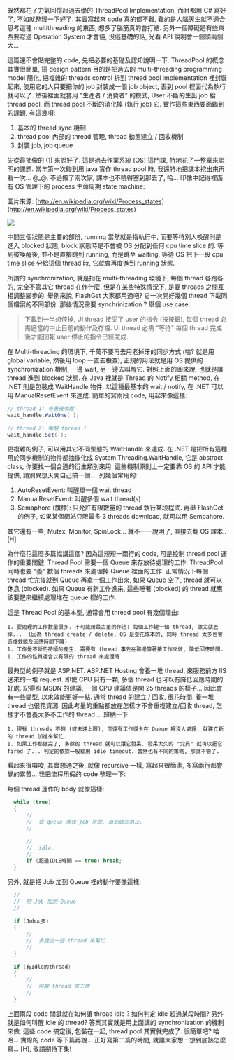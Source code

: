 既然都花了力氣回憶起過去學的 ThreadPool Implementation, 而且都用 C# 寫好了, 不如就整理一下好了. 其實寫起來 code 真的都不難, 難的是人腦天生就不適合思考這種 multithreading 的東西, 想多了腦筋真的會打結. 另外一個障礙是有些東西要唸過 Operation System 才會懂, 沒這基礎的話, 光看 API 說明會一個頭兩個大...

這篇還不會貼完整的 code, 先把必要的基礎及認知說明一下. ThreadPool 的概念其實很簡單, 這 design pattern 目的是把過去的 multi-threading programming model 簡化, 把複雜的 threads control 拆到 thread pool implementation 裡封裝起來, 使用它的人只要把你的 job 封裝成一個 job object, 丟到 pool 裡面代為執行就可以了. 然後裡面就套用 "生產者 / 消費者" 的模式, User 不斷的生出 job 給 thread pool, 而 thread pool 不斷的消化掉 (執行 job) 它. 實作這些東西要面臨到的課題, 有這幾項:

1. 基本的 thread sync 機制
1. thread pool 內部的 thread 管理, thread 動態建立 / 回收機制
1. 封裝 job, job queue

先從最抽像的 (1) 來說好了. 這是過去作業系統 (OS) 這門課, 特地花了一整章來說明的課題. 當年第一次碰到用 java 實作 thread pool 時, 我還特地把課本挖出來再看一次... @_@, 不過搬了兩次家, 課本也不曉得塞到那去了, 哈... 印像中記得裡面有 OS 管理下的 process 生命周期 state machine:

圖片來源: [http://en.wikipedia.org/wiki/Process_states](http://en.wikipedia.org/wiki/Process_states)

![](http://upload.wikimedia.org/wikipedia/commons/thumb/8/83/Process_states.svg/600px-Process_states.svg.png)



中間三個狀態是主要的部份, running 當然就是指執行中, 而要等待別人喚醒則是進入 blocked 狀態, block 狀態時是不會被 OS 分配到任何 cpu time slice 的. 等到被喚醒後, 並不是直接跳到 running, 而是跳至 waiting, 等待 OS 把下一段 cpu time slice 分給這個 thread 時, 它就會再度進到 running 狀態.

所謂的 synchronization, 就是指在 multi-threading 環境下, 每個 thread 各跑各的, 完全不管其它 thread 在作什麼. 但是在某些特殊情況下, 是要 threads 之間互相調整腳步的. 舉例來說, FlashGet 大家都用過吧? 它一次開好幾個 thread 下載同個檔案的不同部份. 那些情況需要 synchrinization ? 舉個 use case:

> 下載到一半想停掉, UI thread 接受了 user 的指令 (按按鈕), 每個 thread 必需適當的中止目前的動作及存檔. UI thread 必需 "等待" 每個
> thread 完成後才能回報 user 停止的指令已經完成.

在 Multi-threading 的環境下, 千萬不要再去用老掉牙的同步方式 (啥? 就是用 global variable, 然後用 loop 一直去檢查), 正規的用法就是用 OS 提供的 synchronization 機制, 一邊 wait, 另一邊去叫醒它. 對照上面的圖來說, 也就是讓 thread 進到 blocked 狀態. 在 Java 裡就是 Thread 的 Notify 相關 method, 在 .NET 則是包裝成 WaitHandle 物件. 以這種最基本的 wait / notify, 在 .NET 可以用 ManualResetEvent 來達成. 簡單的寫兩段 code, 用起來像這樣:

```csharp
// thread 1: 等著被喚醒
wait_handle.WaitOne( );
 
// thread 2: 喚醒 thread 1
wait_handle.Set( );
```


更複雜的例子, 可以用其它不同型態的 WaitHandle 來達成. 在 .NET 是把所有這種用於同步機制的物件都抽像化成 System.Threading.WaitHandle, 它是 abstract class, 你要找一個合適的衍生類別來用. 這些機制原則上一定要靠 OS 的 API 才能提供, 請別異想天開自己搞一個...  列幾個常用的:

1.	AutoResetEvent: 叫醒單一個 wait thread
1.	ManualResetEvent: 叫醒多個 wait thread(s)
1.	Semaphore (旗標): 只允許有限數量的 thread 執行某段程式. 再舉 FlashGet 的例子, 如果某個網站只限最多 3 threads download, 就可以用 Sempahore.

其它還有一些, Mutex, Monitor, SpinLock... 就不一一說明了, 直接去翻 OS 課本.. [H]

為什麼花這麼多篇幅講這個? 因為這短短一兩行的 code, 可是控制 thread pool 運作的重要關鍵. Thread Pool 需要一個 Queue 來存放待處理的工作. ThreadPool 同時也要 "養" 數個 threads 來處理掉 Queue 裡面的工作. 正常情況下每個 thread 忙完後就到 Queue 再拿一個工作出來, 如果 Queue 空了, thread 就可以休息 (blocked). 如果 Queue 有新工作進來, 這些睡著 (blocked) 的 thread 就應該要醒來繼續處理堆在 queue 裡的工作.

這是 Thread Pool 的基本型, 通常會用 thread pool 有幾個理由:

	1. 要處理的工作數量很多. 不可能用最古董的作法: 每個工作建一個 thread, 做完就丟掉...  (因為 thread create / delete, OS 是要花成本的, 同時 thread 太多也會造成效能及回應時間下降)
	1. 工作是不斷的持續的產生, 需要有 thread 事先在那邊等著接工作來做, 降低回應時間.
	1. 工作的性質適合以有限的 thread 來處理時


最典型的例子就是 ASP.NET. ASP.NET Hosting 會養一堆 thread, 來服務前方 IIS 送來的一堆 request. 即使 CPU 只有一顆, 多個 thread 也可以有降低回應時間的好處. 記得照 MSDN 的建議, 一個 CPU 建議值是開 25 threads 的樣子... 因此會有一些變型, 以求效能更好一點. 通常 thread 的建立 / 回收, 很花時間. 養一堆 thread 也很花資源. 因此考量的重點都放在怎樣才不會重複建立/回收 thread, 怎樣才不會養太多不工作的 thread ... 歸納一下:

	1. 現有 threads 不夠 (或未達上限), 而還有工作還卡在 Queue 裡沒人處理, 就建立新的 thread 加進來幫忙.
	1. 如果工作都做完了, 多餘的 thread 就可以讓它發呆. 發呆太久的 "宂員" 就可以把它 fired 了... 判定的依據一般都用 idle timeout. 當然也有不同的策略, 那就不管了.

看起來很囉唆, 其實想通之後, 就像 recursive 一樣, 寫起來很簡潔, 多寫兩行都會覺的累贅... 我把流程用假的 code 整理一下:

每個 thread 運作的 body 就像這樣:

```csharp
  while (true)
  {
      //
      //  從 queue 裡找 job 來做, 直到做完為止.
      //
   
      //
      //  idle.
      //
      if (超過IDLE時間 == true) break;
  }
```


另外, 就是把 Job 加到 Queue 裡的動作要像這樣:



```csharp
  //
  //  把 Job 加到 Queue
  //
   
  if (Job太多)
  {
      //
      //  多建立一些 thread 來幫忙
      //
  }
   
  if (有Idle的thread)
  {
      //
      //  叫醒 thread 來工作
      //
  }
```


上面兩段 code 關鍵就在如何讓 thread idle ? 如何判定 idle 超過某段時間? 另外就是如何叫醒 idle 的 thread? 答案其實就是用上面講的 synchronization 的機制來做. 這些 code 搞定後, 包裝在一起, thread pool 其實就完成了. 很簡單吧? 哈哈... 實際的 code 等下篇再說... 正好寫第二篇的時間, 就讓大家想一想到底該怎麼寫... [H], 敬請期待下集!